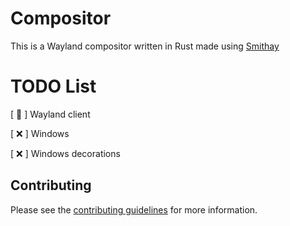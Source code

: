 # Compositor

This is a Wayland compositor written in Rust made using [Smithay](https://smithay.github.io/)

# TODO List

[ 🚧 ] Wayland client

[ ❌ ]  Windows

[ ❌ ]  Windows decorations

## Contributing

Please see the [contributing guidelines](https://github.com/Avdan-OS/Compositor/blob/main/CONTRIBUTING.md) for more information.
